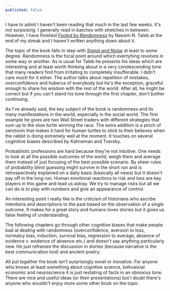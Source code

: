 ```yaml
---
published: false
---
```


I have to admit I haven't been reading that much in the last few weeks. It's not surpsising. I generally read in batches with stretches in between. However, I have finished [*Fooled by Randomness*](https://www.goodreads.com/book/show/18244668-zr-dn-nahodilost) by Nassim N. Taleb at the end of my streak and I haven't written anything down about it.

The topic of the book falls in step with [*Signal and Noise*](/articles/nate-silver-signal-and-noise/) at least to some degree. Randomness is the focal point around which evertyhing revolves in some way or another. As is usual for Taleb he presents his ideas which are interesting and at least worth thinking about in a very condescending tone that many readers find from irritating to completely insufferable. I didn't care much for it either. The author talks about repetition of mistakes, overconfidence and huberus of everybody but he's the exception, graceful enough to share his wisdom with the rest of the world. After all, he might be correct but if you can't stand his tone through the first chapter, don't bother continuing.

As I've already said, the key subject of the book is randomness and its many manifestations in the world, especially in the social world. The first example he gives are two Wall Street traders with different strategies that sum up to the slow turtle winning the race. The extra addition is a pinch of serotonin that makes it hard for human turtles to stick to their believes when the rabbit is doing extremely well at the moment. It touches on several coginitive biases described by Kahneman and Tversky.

Probablistic professions are hard because they're not intuitive.  One needs to look at all the possible outcomes of the world, weigh them and average them instead of just focusing of the best possible scenario. By sheer rules of probability blind guessing might survive in the short run and is retrospectively explained on a daily basis (basically all news) but it doesn't pay off in the long run. Human emotional reactions to risk and loss are key players in this game and lead us astray. We try to manage risks but all we can do is to play with numbers and give an appearance of control.

An interesting point I really like is the criticism of historians who ascribe intentions and descriptions to the past based on the observation of a single outcome. It makes for a great story and humans loves stories but it gives us false feeling of understanding.

The following chapters go through other cognitive biases that make people bad at dealing with randomness (overconfidence, aversion to loss, normalcy bias, induction, survival bias, regression to average, absence of evidence v. evidence of absence  etc.) and doesn't say anything particularly new. He just reframes the discussion in stories (because narrative is the best communication tool) and ancient poetry.

All put together the book isn't surprisingly novel or inovative. For anyone who knows at least something about cognitive science, behvaioral economic and neuroscience it is just restating of facts in an obnoxius tone. There are nice and useful ideas (or their presentations) but I doubt there's anyone who wouldn't enjoy more some other book on the topic.